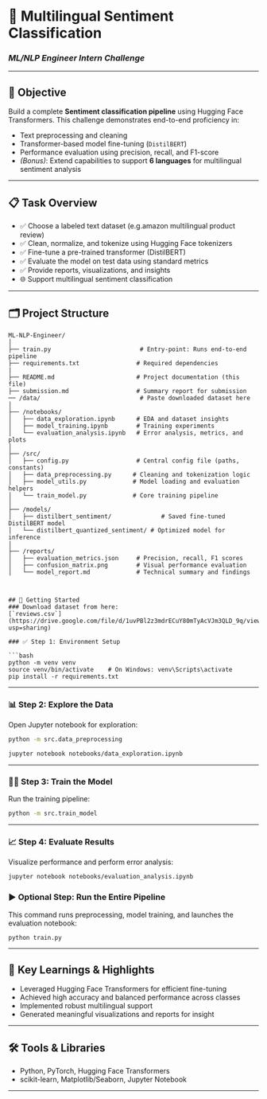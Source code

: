 # 🤖 Multilingual Sentiment Classification  
### *ML/NLP Engineer Intern Challenge*

---

## 🎯 Objective

Build a complete **Sentiment classification pipeline** using Hugging Face Transformers. This challenge demonstrates end-to-end proficiency in:

- Text preprocessing and cleaning
- Transformer-based model fine-tuning (`DistilBERT`)
- Performance evaluation using precision, recall, and F1-score
- *(Bonus)*: Extend capabilities to support **6 languages** for multilingual sentiment analysis

---

## 📋 Task Overview

- ✅ Choose a labeled text dataset (e.g.amazon multilingual product review)
- ✅ Clean, normalize, and tokenize using Hugging Face tokenizers
- ✅ Fine-tune a pre-trained transformer (DistilBERT)
- ✅ Evaluate the model on test data using standard metrics
- ✅ Provide reports, visualizations, and insights
- 🌐 Support multilingual sentiment classification

---

## 🗂️ Project Structure

```text
ML-NLP-Engineer/
│
├── train.py                         # Entry-point: Runs end-to-end pipeline
├── requirements.txt                # Required dependencies
|
├── README.md                       # Project documentation (this file)
├── submission.md                   # Summary report for submission
── /data/                            # Paste downloaded dataset here
│
├── /notebooks/
│   ├── data_exploration.ipynb      # EDA and dataset insights
│   ├── model_training.ipynb        # Training experiments
│   └── evaluation_analysis.ipynb   # Error analysis, metrics, and plots
│
├── /src/
│   ├── config.py                   # Central config file (paths, constants)
│   ├── data_preprocessing.py      # Cleaning and tokenization logic
│   ├── model_utils.py             # Model loading and evaluation helpers
│   └── train_model.py             # Core training pipeline
│
├── /models/
│   ├── distilbert_sentiment/              # Saved fine-tuned DistilBERT model
│   └── distilbert_quantized_sentiment/ # Optimized model for inference
│
├── /reports/
│   ├── evaluation_metrics.json     # Precision, recall, F1 scores
│   ├── confusion_matrix.png        # Visual performance evaluation
│   └── model_report.md             # Technical summary and findings



## 🚀 Getting Started
### Download dataset from here:
[`reviews.csv`](https://drive.google.com/file/d/1uvPBl2z3mdrECuY80mTyAcVJm3QLD_9q/view?usp=sharing)  

### ✅ Step 1: Environment Setup

```bash
python -m venv venv
source venv/bin/activate    # On Windows: venv\Scripts\activate
pip install -r requirements.txt
```

---

### 📊 Step 2: Explore the Data

Open Jupyter notebook for exploration:

```bash
python -m src.data_preprocessing

```

```bash
jupyter notebook notebooks/data_exploration.ipynb
```

---

### 🏋️‍♂️ Step 3: Train the Model

Run the training pipeline:

```bash
python -m src.train_model
```

---

### 📈 Step 4: Evaluate Results

Visualize performance and perform error analysis:

```bash
jupyter notebook notebooks/evaluation_analysis.ipynb
```


### ▶️ Optional Step: Run the Entire Pipeline

This command runs preprocessing, model training, and launches the evaluation notebook:

```bash
python train.py
```
---

## 🧠 Key Learnings & Highlights

- Leveraged Hugging Face Transformers for efficient fine-tuning  
- Achieved high accuracy and balanced performance across classes  
- Implemented robust multilingual support  
- Generated meaningful visualizations and reports for insight  

---

## 🛠️ Tools & Libraries

- Python, PyTorch, Hugging Face Transformers  
- scikit-learn, Matplotlib/Seaborn, Jupyter Notebook


---
